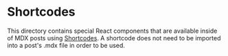# Shortcodes

This directory contains special React components that are available inside of MDX
posts using [Shortcodes](https://github.com/gatsbyjs/gatsby/tree/master/packages/gatsby-plugin-mdx#shortcodes).
A shortcode does not need to be imported into a post's .mdx file in order to be used.
